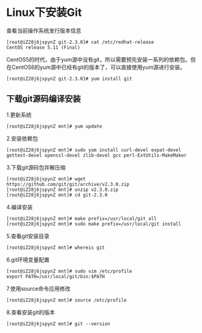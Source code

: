# Linux下安装Git
查看当前操作系统发行版本信息
```shell
[root@iZ28j6jspynZ git-2.3.0]# cat /etc/redhat-release
CentOS release 5.11 (Final)
```
CentOS5的时代，由于yum源中没有git，所以需要预先安装一系列的依赖包。但在CentOS6的yum源中已经有git的版本了，可以直接使用yum源进行安装。
```shell
[root@iZ28j6jspynZ git-2.3.0]# yum install git
```

## 下载git源码编译安装
1.更新系统
```shell
[root@iZ28j6jspynZ mnt]# yum update
```
2.安装依赖包
```shell
[root@iZ28j6jspynZ mnt]# sudo yum install curl-devel expat-devel gettext-devel openssl-devel zlib-devel gcc perl-ExtUtils-MakeMaker
```
3.下载git源码包并解压缩
```shell
[root@iZ28j6jspynZ mnt]# wget https://github.com/git/git/archive/v2.3.0.zip
[root@iZ28j6jspynZ mnt]# unzip v2.3.0.zip
[root@iZ28j6jspynZ mnt]# cd git-2.3.0
```
4.编译安装
```shell
[root@iZ28j6jspynZ mnt]# make prefix=/usr/local/git all
[root@iZ28j6jspynZ mnt]# sudo make prefix=/usr/local/git install
```
5.查看git安装目录
```shell
[root@iZ28j6jspynZ mnt]# whereis git
```
6.git环境变量配置
```shell
[root@iZ28j6jspynZ mnt]# sudo vim /etc/profile
export PATH=/usr/local/git/bin:$PATH
```
7.使用source命令应用修改
```shell
[root@iZ28j6jspynZ mnt]# source /etc/profile
```
8.查看安装git的版本
```shell
[root@iZ28j6jspynZ mnt]# git --version
```
